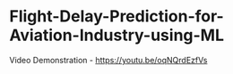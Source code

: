 # Flight-Delay-Prediction-for-Aviation-Industry-using-ML
Video Demonstration - https://youtu.be/oqNQrdEzfVs
